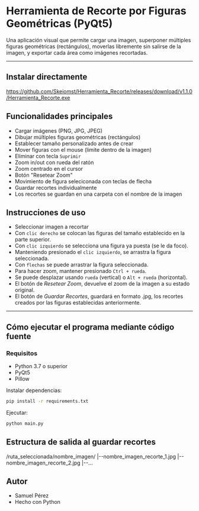 # Herramienta de Recorte por Figuras Geométricas (PyQt5)

Una aplicación visual que permite cargar una imagen, superponer múltiples figuras geométricas (rectángulos), moverlas libremente sin salirse de la imagen, y exportar cada área como imágenes recortadas.

---

## Instalar directamente

https://github.com/Skeiomst/Herramienta_Recorte/releases/download/v1.1.0/Herramienta_Recorte.exe

## Funcionalidades principales

- Cargar imágenes (PNG, JPG, JPEG)
- Dibujar múltiples figuras geométricas (rectángulos)
- Establecer tamaño personalizado antes de crear
- Mover figuras con el mouse (limite dentro de la imagen)
- Eliminar con tecla `Suprimir`
- Zoom in/out con rueda del ratón
- Zoom centrado en el cursor
- Botón "Resetear Zoom"
- Movimiento de figura seleciconada con teclas de flecha
- Guardar recortes individualmente
- Los recortes se guardan en una carpeta con el nombre de la imagen

## Instrucciones de uso

- Seleccionar imagen a recortar
- Con `clic derecho` se colocan las figuras del tamaño establecido en la parte superior.
- Con `clic izquierdo` se selecciona una figura ya puesta (se le da foco).
- Manteniendo presionado el `clic izquierdo`, se arrastra la figura seleccionada.
- Con `flechas` se puede arrastrar la figura seleccionada.
- Para hacer zoom, mantener presionado `Ctrl + rueda`.
- Se puede desplazar usando `rueda` (vertical) o `Alt + rueda` (horizontal).
- El botón de *Resetear Zoom*, devuelve el zoom de la imagen a su estado original.
- El botón de *Guardar Recortes*, guardará en formato .jpg, los recortes creados por las figuras establecidas anteriormente.
---

## Cómo ejecutar el programa mediante código fuente

### Requisitos

- Python 3.7 o superior
- PyQt5
- Pillow

Instalar dependencias:

```bash
pip install -r requirements.txt
```
Ejecutar:
```bash
python main.py
```


## Estructura de salida al guardar recortes

/ruta_seleccionada/nombre_imagen/
|--nombre_imagen_recorte_1.jpg
|--nombre_imagen_recorte_2.jpg
|--...

## Autor

- Samuel Pérez
- Hecho con Python

